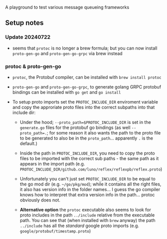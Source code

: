 A playground to test various message queueing frameworks

## Setup notes

### Update 20240722

* seems that `protoc` is no longer a brew formula; but you can now install `proto-gen-go` and `proto-gen-go-grpc` via brew instead

### protoc & proto-gen-go

* `protoc`, the Protobuf compiler, can be installed with `brew install protoc`

* `proto-gen-go` and `proto-gen-go-grpc`, to generate golang GRPC protobuf bindings can be installed with `go get` and `go install`

* To setup proto imports set the `PROTOC_INCLUDE_DIR` enviroment variable and copy the approriate proto files into the correct subpaths into that include dir:

  * Under the hood; `--proto_path=$PROTOC_INCLUDE_DIR` is set in the `generate.go` files for the protobuf go bindings (as well `--proto_path=.`; for some reason it also wants the path to the proto file to be generated to also be in the `proto_path`... apparently `.` is the default.)

  * Inside the path in `PROTOC_INCLUDE_DIR`, you need to copy the proto files to be imported with the correct sub paths - the same path as it appears in the import path (e.g. `PROTOC_INCLUDE_DIR/github.com/luno/reflex/reflexpb/reflex.proto`)

  * Unfortunately you can't just set `PROTOC_INCLUDE_DIR` to be equal to the go mod dir (e.g. `~/go/pkg/mod`); while it contains all the right files, it also has version info in the folder names... I guess the go compiler knows how to interpret that extra version info in the path... protoc obviously does not.

  * **Alternative option** the `protoc` executable also seems to look for proto includes in the path `../include` relative from the executable path. You can see that (when installed with `brew` anyway) the path `../include` has all the _standard_ google proto imports (e.g. `google/protobuf/timestamp.proto`)
